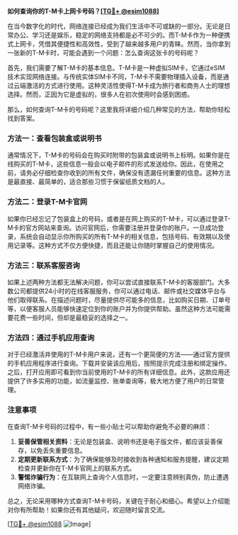 **如何查询你的T-M卡上网卡号码？[[TG💪+ @esim1088](https://t.me/s/esim1088)]**

在当今数字化的时代，网络连接已经成为我们生活中不可或缺的一部分。无论是日常办公、学习还是娱乐，稳定的网络支持都是必不可少的。而T-M卡作为一种便携式上网卡，凭借其便捷性和高效性，受到了越来越多用户的青睐。然而，当你拿到一张新的T-M卡时，可能会遇到一个问题：怎么查询这张卡的号码呢？

首先，我们需要了解T-M卡的基本信息。T-M卡是一种虚拟SIM卡，它通过eSIM技术实现网络连接。与传统实体SIM卡不同，T-M卡不需要物理插入设备，而是通过云端激活的方式进行使用。这种灵活性使得T-M卡成为旅行者和商务人士的理想选择。然而，正因为它是虚拟的，很多人在初次使用时会感到困惑。

那么，如何查询T-M卡的号码呢？这里我将详细介绍几种常见的方法，帮助你轻松找到答案。

### 方法一：查看包装盒或说明书

通常情况下，T-M卡的号码会在购买时附带的包装盒或说明书上标明。如果你是在线购买的T-M卡，这些信息一般会以电子邮件的形式发送给你。因此，在使用之前，请务必仔细检查你收到的所有文件，确保没有遗漏任何重要的信息。这种方法是最直接、最简单的，适合那些习惯于保留纸质文档的人。

### 方法二：登录T-M卡官网

如果你已经忘记了包装盒上的号码，或者是在网上购买的T-M卡，可以通过登录T-M卡的官方网站来查询。访问官网后，你需要注册并登录你的账户。一旦成功登录，系统会自动显示你所购买的所有T-M卡的相关信息，包括号码、有效期以及使用记录等。这种方式不仅方便快捷，而且还能让你随时掌握自己的使用情况。

### 方法三：联系客服咨询

如果上述两种方法都无法解决问题，你可以尝试直接联系T-M卡的客服部门。大多数公司都提供24小时的在线客服服务，你可以通过电话、邮件或社交媒体平台与他们取得联系。在描述问题时，尽量提供尽可能多的信息，比如购买日期、订单号等，以便客服人员能够快速定位到你的账户并为你提供帮助。虽然这种方法可能需要花费一些时间，但却是最稳妥的选择之一。

### 方法四：通过手机应用查询

对于已经激活并使用的T-M卡用户来说，还有一个更简便的方法——通过官方提供的手机应用程序进行查询。下载并安装该应用后，按照提示完成注册和绑定操作。之后，打开应用即可看到你当前使用的T-M卡的所有详细信息。此外，这款应用还提供了许多实用的功能，如流量监控、账单查询等，极大地方便了用户的日常管理。

### 注意事项

在查询T-M卡号码的过程中，有一些小贴士可以帮助你避免不必要的麻烦：

1. **妥善保管相关资料**：无论是包装盒、说明书还是电子版文件，都应该妥善保存，以免丢失重要信息。
2. **定期更新联系方式**：为了确保能够及时接收到各种通知和服务提醒，建议定期检查并更新你在T-M卡官网上的联系方式。
3. **警惕诈骗行为**：在互联网上查询个人信息时，一定要注意辨别真伪，防止遭遇网络诈骗。

总之，无论采用哪种方式查询T-M卡号码，关键在于耐心和细心。希望以上介绍能对你有所帮助！如果你还有其他疑问，欢迎随时留言交流。

[[TG💪+ @esim1088](https://t.me/s/esim1088) ![Image](https://i.postimg.cc/4NQfJmqS/Snipaste-2025-05-13-00-14-12.png)]